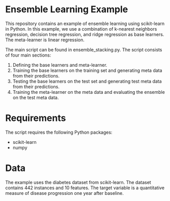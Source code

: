 # Ensemble Learning Example
This repository contains an example of ensemble learning using scikit-learn in Python. In this example, we use a combination of k-nearest neighbors regression, decision tree regression, and ridge regression as base learners. The meta-learner is linear regression.

The main script can be found in ensemble_stacking.py. The script consists of four main sections:

1. Defining the base learners and meta-learner.
2. Training the base learners on the training set and generating meta data from their predictions.
3. Testing the base learners on the test set and generating test meta data from their predictions.
4. Training the meta-learner on the meta data and evaluating the ensemble on the test meta data.

# Requirements
The script requires the following Python packages:

* scikit-learn
* numpy

# Data
The example uses the diabetes dataset from scikit-learn. The dataset contains 442 instances and 10 features. The target variable is a quantitative measure of disease progression one year after baseline.
